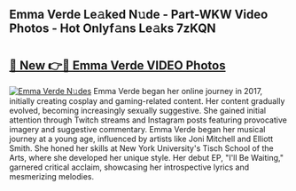 ## Emma Verde Le𝚊ked N𝚞de - Part-WKW Video Photos - Hot Onlyf𝚊ns Le𝚊ks 7zKQN

# <h2><a href="http://ac45475.deff.icu/?id=Emma+Verde">🔗 New 👉🔴 Emma Verde VIDEO Photos</a></h2>

[![Emma Verde N𝚞des](https://i.imgur.com/rIISA9y.gif)](http://ac45475.deff.icu/?id=Emma+Verde)
Emma Verde began her online journey in 2017, initially creating cosplay and gaming-related content. Her content gradually evolved, becoming increasingly sexually suggestive. She gained initial attention through Twitch streams and Instagram posts featuring provocative imagery and suggestive commentary. Emma Verde began her musical journey at a young age, influenced by artists like Joni Mitchell and Elliott Smith. She honed her skills at New York University's Tisch School of the Arts, where she developed her unique style. Her debut EP, "I'll Be Waiting," garnered critical acclaim, showcasing her introspective lyrics and mesmerizing melodies.
